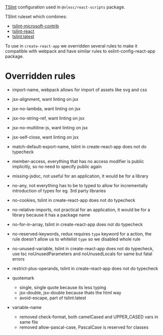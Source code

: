 [TSlint](http://palantir.github.io/tslint/) configuration used in `@nlesc/react-scripts` package.

TSlint ruleset which combines:

* [tslint-microsoft-contrib](https://github.com/Microsoft/tslint-microsoft-contrib)
* [tslint-react](https://github.com/palantir/tslint-react)
* [tslint:latest](https://github.com/palantir/tslint/blob/master/src/configs/latest.ts)

To use in `create-react-app` we overridden several rules to make it compatible with webpack and have similar rules to eslint-config-react-app package.

# Overridden rules

* import-name, webpack allows for import of assets like svg and css
* jsx-alignment, want linting on jsx
* jsx-no-lambda, want linting on jsx
* jsx-no-string-ref, want linting on jsx
* jsx-no-multiline-js, want linting on jsx
* jsx-self-close, want linting on jsx
* match-default-export-name, tslint in create-react-app does not do typecheck
* member-access, everything that has no access modifier is public implicitly, so no need to specify public again
* missing-jsdoc, not useful for an application, it would be for a library
* no-any, not everything has to be to typed to allow for incrementally introduction of types for eg. 3rd party libraries
* no-cookies, tslint in create-react-app does not do typecheck
* no-relative-imports, not practical for an application, it would be for a library because it has a package name
* no-for-in-array, tslint in create-react-app does not do typecheck
* no-reserved-keywords, redux requires `type` keyword for a action, the rule doesn't allow us to whitelist `type` so we disabled whole rule
* no-unused-variable, tslint in create-react-app does not do typecheck, use tsc noUnusedParameters and noUnusedLocals for same but fatal errors
* restrict-plus-operands, tslint in create-react-app does not do typecheck
* quotemark

    * single, single quote because its less typing
    * jsx-double, jsx-double because thats the html way
    * avoid-escape, part of tslint:latest

* variable-name

    * removed check-format, both camelCased and UPPER_CASED vars in same file
    * removed allow-pascal-case, PascalCase is reserved for classes
